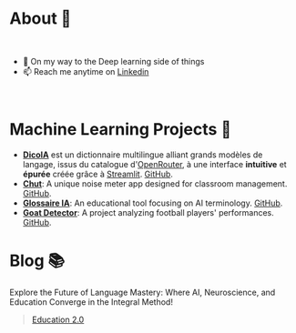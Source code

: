 
# About 🤙
<br />

- 🌱 On my way to the Deep learning side of things
- 📫 Reach me anytime on [Linkedin](https://www.linkedin.com/in/jason-suarez/)


<br />

# Machine Learning Projects 🤖
- **[DicoIA](https://dicoia.streamlit.app/)** est un dictionnaire multilingue alliant grands modèles de langage, issus du catalogue d'[OpenRouter](https://openrouter.ai/docs#models), à une interface **intuitive** et **épurée** créée grâce à [Streamlit](https://streamlit.io/). [GitHub](https://github.com/All-Khwarizmi/dico-ia).
- **[Chut](https://chut.me/)**: A unique noise meter app designed for classroom management. [GitHub](https://github.com/All-Khwarizmi/chut-next).
- **[Glossaire IA](https://glossaireia.streamlit.app/)**: An educational tool focusing on AI terminology. [GitHub](https://github.com/All-Khwarizmi/glossaire_ia).
- **[Goat Detector](https://huggingface.co/spaces/swarecito/football_goat_detector)**: A project analyzing football players' performances. [GitHub](https://github.com/All-Khwarizmi/goat_detector).

# Blog 📚
Explore the Future of Language Mastery: Where AI, Neuroscience, and Education Converge in the Integral Method!
> [Education 2.0](https://all-khwarizmi.github.io/blog_quarto/)

